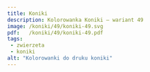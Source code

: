 ```yaml
---
title: Koniki
description: Kolorowanka Koniki – wariant 49
image: /koniki/49/koniki-49.svg
pdf:   /koniki/49/koniki-49.pdf
tags:
 - zwierzeta
 - koniki
alt: "Kolorowanki do druku koniki"
---
```


